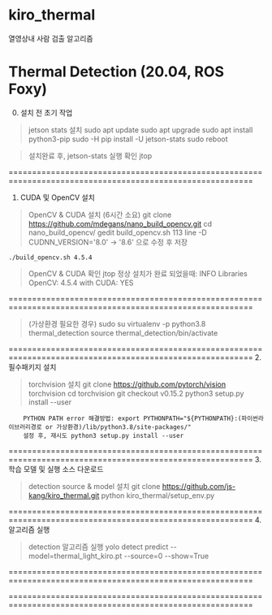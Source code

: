 # kiro_thermal
열영상내 사람 검출 알고리즘

Thermal Detection (20.04, ROS Foxy)
======================================================================================
0. 설치 전 초기 작업 

> jetson stats 설치
	sudo apt update
	sudo apt upgrade
	sudo apt install python3-pip
	sudo -H pip install -U jetson-stats
	sudo reboot	


> 설치완료 후, jetson-stats 실행 확인
	jtop

==========================================================================================================
1. CUDA 및 OpenCV 설치

> OpenCV & CUDA 설치 (6시간 소요)
	git clone https://github.com/mdegans/nano_build_opencv.git
	cd nano_build_opencv/
	gedit build_opencv.sh
		113 line -D CUDNN_VERSION='8.0' -> '8.6' 으로 수정 후 저장
	
	./build_opencv.sh 4.5.4

> OpenCV & CUDA 확인
	jtop
		정상 설치가 완료 되었을때: INFO Libraries OpenCV: 4.5.4 with CUDA: YES

==========================================================================================================	
	
> (가상환경 필요한 경우)
	sudo su
	virtualenv -p python3.8 thermal_detection
	source thermal_detection/bin/activate
	
==========================================================================================================
2. 필수패키지 설치
> torchvision 설치
	git clone https://github.com/pytorch/vision torchvision
	cd torchvision
	git checkout v0.15.2
	python3 setup.py install --user
	
		PYTHON PATH error 해결방법: export PYTHONPATH="${PYTHONPATH}:(파이썬라이브러리경로 or 가상환경)/lib/python3.8/site-packages/"
		설정 후, 재시도 python3 setup.py install --user

==========================================================================================================
3. 학습 모델 및 실행 소스 다운로드

> detection source & model 설치
	git clone https://github.com/js-kang/kiro_thermal.git
	python kiro_thermal/setup_env.py
		
==========================================================================================================
4. 알고리즘 실행
> detection 알고리즘 실행
	yolo detect predict --model=thermal_light_kiro.pt --source=0 --show=True
	

==========================================================================================================

==========================================================================================================
